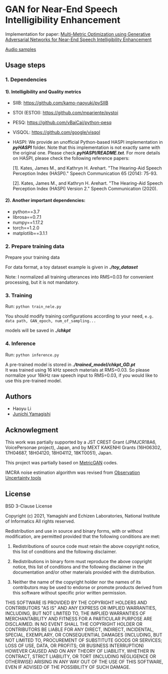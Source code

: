 # GAN for Near-End Speech Intelligibility Enhancement

Implementation for paper: [Multi-Metric Optimization using Generative Adversarial Networks for Near-End Speech Intelligibility Enhancement](https://arxiv.org/abs/2104.08499)

[Audio samples](https://nii-yamagishilab.github.io/hyli666-demos/intelligibility)

## Usage steps

### 1. Dependencies

#### 1). Intelligibility and Quality metrics

* SIIB: https://github.com/kamo-naoyuki/pySIIB
* STOI (ESTOI): https://github.com/mpariente/pystoi
* PESQ: https://github.com/vBaiCai/python-pesq
* ViSQOL: https://github.com/google/visqol
* HASPI: We provide an unofficial Python-based HASPI implementation in ***pyHASPI*** folder. 
  Note that this implementation is not exactly same with the original one. Please check ***pyHASPI/README.txt***. For more details on HASPI, please check the following reference papers:

    [1]. Kates, James M., and Kathryn H. Arehart. "The Hearing-Aid Speech Perception Index (HASPI)." Speech Communication 65 (2014): 75-93.
    
    [2]. Kates, James M., and Kathryn H. Arehart. "The Hearing-Aid Speech Perception Index (HASPI) Version 2." Speech Communication (2020).
    
#### 2). Another important dependencies:
* python==3.7
* librosa==0.7.1
* numpy==1.17.2
* torch==1.2.0
* matplotlib==3.1.1

### 2. Prepare training data

Prepare your training data

For data format, a toy dataset example is given in ***./toy_dataset*** 

Note: I normalized all training utterances into RMS=0.03 for convenient processing, but it is not mandatory.

### 3. Training

Run: `python train_nele.py`

You should modify training configurations according to your need, `e.g. data path, GAN_epoch, num_of_sampling...`

models will be saved in ***./chkpt*** 

### 4. Inference

Run: `python inference.py`

A pre-trained model is stored in  ***./trained_model/chkpt_GD.pt***  <br/>It was trained using 16 kHz speech materials at RMS=0.03. So please normalize your 16kHz raw speech input to RMS=0.03, if you would like to use this pre-trained model.


## Authors
* Haoyu Li
* [Junichi Yamagishi](https://nii-yamagishilab.github.io/)

## Acknowlegment

This work was partially supported by a JST CREST Grant (JPMJCR18A6, VoicePersonae project), Japan, and by MEXT KAKENHI Grants (16H06302, 17H04687, 18H04120, 18H04112, 18KT0051), Japan. 


This project was partially based on [MetricGAN](https://github.com/JasonSWFu/MetricGAN) codes.

IMCRA noise estimation algorithm was revised from [Observation Uncertainty tools](https://github.com/ramon-astudillo/obsunc/blob/e849aac65a16fe6900061505fbb0e30f594bd99a/processing/imcra.py)



## License

BSD 3-Clause License

Copyright (c) 2021, Yamagishi and Echizen Laboratories, National Institute of Informatics
All rights reserved.

Redistribution and use in source and binary forms, with or without
modification, are permitted provided that the following conditions are met:

1. Redistributions of source code must retain the above copyright notice, this
   list of conditions and the following disclaimer.

2. Redistributions in binary form must reproduce the above copyright notice,
   this list of conditions and the following disclaimer in the documentation
   and/or other materials provided with the distribution.

3. Neither the name of the copyright holder nor the names of its
   contributors may be used to endorse or promote products derived from
   this software without specific prior written permission.

THIS SOFTWARE IS PROVIDED BY THE COPYRIGHT HOLDERS AND CONTRIBUTORS "AS IS"
AND ANY EXPRESS OR IMPLIED WARRANTIES, INCLUDING, BUT NOT LIMITED TO, THE
IMPLIED WARRANTIES OF MERCHANTABILITY AND FITNESS FOR A PARTICULAR PURPOSE ARE
DISCLAIMED. IN NO EVENT SHALL THE COPYRIGHT HOLDER OR CONTRIBUTORS BE LIABLE
FOR ANY DIRECT, INDIRECT, INCIDENTAL, SPECIAL, EXEMPLARY, OR CONSEQUENTIAL
DAMAGES (INCLUDING, BUT NOT LIMITED TO, PROCUREMENT OF SUBSTITUTE GOODS OR
SERVICES; LOSS OF USE, DATA, OR PROFITS; OR BUSINESS INTERRUPTION) HOWEVER
CAUSED AND ON ANY THEORY OF LIABILITY, WHETHER IN CONTRACT, STRICT LIABILITY,
OR TORT (INCLUDING NEGLIGENCE OR OTHERWISE) ARISING IN ANY WAY OUT OF THE USE
OF THIS SOFTWARE, EVEN IF ADVISED OF THE POSSIBILITY OF SUCH DAMAGE.

